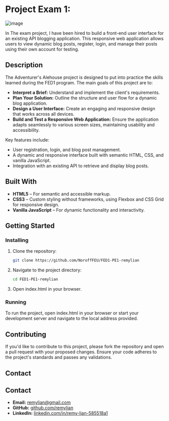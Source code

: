 # Project Exam 1: 

![image](https://i.ibb.co/pjZxq0VH/blogpage.png)

In The exam project, I have been hired to build a front-end user interface for an existing API blogging application. This responsive web application allows users to view dynamic blog posts, register, login, and manage their posts using their own account for testing.

## Description

The Adventurer's Alehouse project is designed to put into practice the skills learned during the FED1 program. The main goals of this project are to:

- **Interpret a Brief:** Understand and implement the client's requirements.
- **Plan Your Solution:** Outline the structure and user flow for a dynamic blog application.
- **Design a User Interface:** Create an engaging and responsive design that works across all devices.
- **Build and Test a Responsive Web Application:** Ensure the application adapts seamlessly to various screen sizes, maintaining usability and accessibility.

Key features include:
- User registration, login, and blog post management.
- A dynamic and responsive interface built with semantic HTML, CSS, and vanilla JavaScript.
- Integration with an existing API to retrieve and display blog posts.

## Built With

- **HTML5** – For semantic and accessible markup.
- **CSS3** – Custom styling without frameworks, using Flexbox and CSS Grid for responsive design.
- **Vanilla JavaScript** – For dynamic functionality and interactivity.

## Getting Started

### Installing

1. Clone the repository:

   ```bash
   git clone https://github.com/NoroffFEU/FED1-PE1-remylian

2. Navigate to the project directory: 
   ```bash
   cd FED1-PE1-remylian

3. Open index.html in your browser. 


### Running

To run the project, open index.html in your browser or start your development server and navigate to the local address provided.

## Contributing

If you'd like to contribute to this project, please fork the repository and open a pull request with your proposed changes. Ensure your code adheres to the project's standards and passes any validations.

## Contact

## Contact

- **Email:** [remylian@gmail.com](mailto:remylian@gmail.com)
- **GitHub:** [github.com/remylian](https://github.com/remylian)
- **LinkedIn:** [linkedin.com/in/remy-lian-585518a1](https://www.linkedin.com/in/remy-lian-585518a1/)
